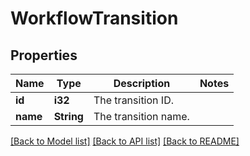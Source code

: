 # WorkflowTransition

## Properties

Name | Type | Description | Notes
------------ | ------------- | ------------- | -------------
**id** | **i32** | The transition ID. | 
**name** | **String** | The transition name. | 

[[Back to Model list]](../README.md#documentation-for-models) [[Back to API list]](../README.md#documentation-for-api-endpoints) [[Back to README]](../README.md)


